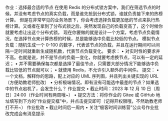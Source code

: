 作业：选择最合适的节点
在使用 Redis 的分布式锁方案中，我们在筛选节点的时候，并没有考虑节点的真实负载，而是谁先抢到分布式锁，谁就负责接下来的热榜计算。
但是在非常罕见的业务场景下，你会考虑选择负载更加低的节点来执行热榜计算。又或者在拿到了分布式锁之后，突然发现自己的负载变高了，这个时候你就要考虑让出这个分布式锁。
现在你要做的就是设计一个方案，考虑节点负载情况，在选择节点来计算热榜的时候，总是能够选中负载比较低的节点。
模拟节点负载：随机生成一个 0-100 的数字，代表该节点的负载，并且在运行期间可以间隔一定时间就重新生成随机数，代表节点负载变化。
要求：
• 对实时性的要求并不高。也就是说，并不是节点的负载一变化，你就要考虑换节点，可以有一定的延迟；
• 并不需要确保每次都是选择了最佳节点，只需要大部分情况下能够选中负载比较低的节点就可以；
• 就使用 Redis，不允许引入额外的中间件。
提交：
• 一个文档，解释你的思路，配上对应的 UML 序列图，并且列出关键实现的 URL（方便助教老师批改）
• 分析极端情况。即有没有可能选中最差的节点？如果选中的节点宕机了，会发生什么？
作业提交
• 截止时间：2023 年 12 月 10 日（周日）24:00（作业时间有两周哦~）
• 提交方法：将你作业的 Gitee 或 GitHub 地址填写到下方的“作业提交框”中，并点击提交即可（记得开权限哦，不然助教老师打不开~）
作业批改
• 截止时间后一周内
• 关注“极客时间训练营”公众号作业批改完成会有消息提示
